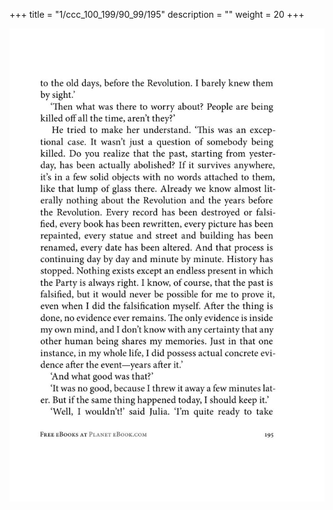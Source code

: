 +++
title = "1/ccc_100_199/90_99/195"
description = ""
weight = 20
+++

<img class="center-fit-jpg" src="/jpg_/out_jpg_1984__195.jpg" ></img>

